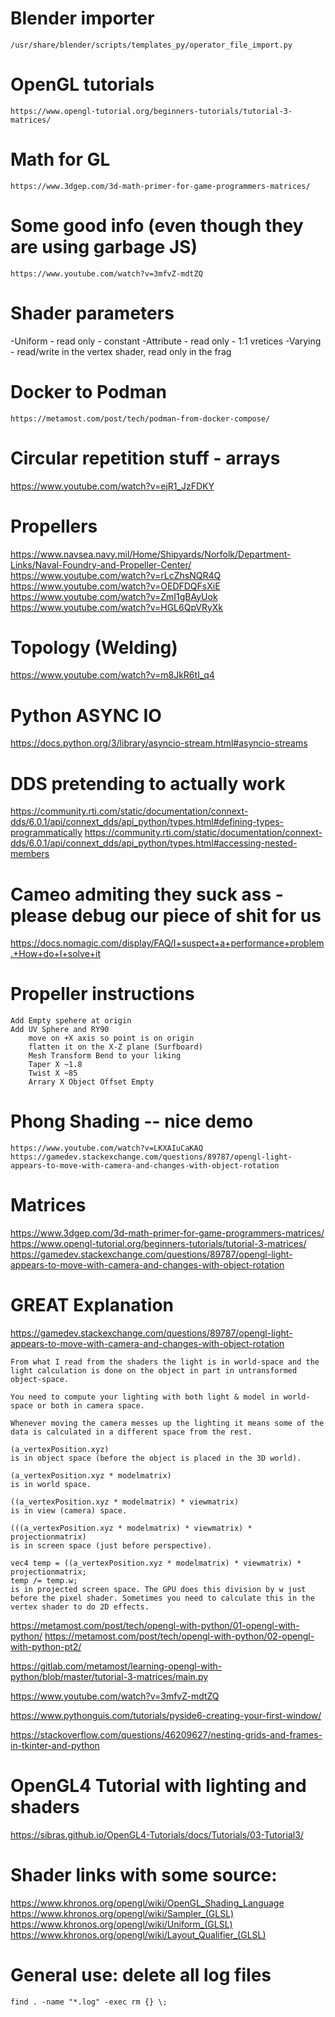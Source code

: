 
    
# Blender importer
    /usr/share/blender/scripts/templates_py/operator_file_import.py

# OpenGL tutorials
    https://www.opengl-tutorial.org/beginners-tutorials/tutorial-3-matrices/

# Math for GL
    https://www.3dgep.com/3d-math-primer-for-game-programmers-matrices/

# Some good info (even though they are using garbage JS)
    https://www.youtube.com/watch?v=3mfvZ-mdtZQ


# Shader parameters
-Uniform   - read only - constant
-Attribute - read only - 1:1 vretices
-Varying   - read/write in the vertex shader, read only in the frag



# Docker to Podman 
    https://metamost.com/post/tech/podman-from-docker-compose/


# Circular repetition stuff - arrays
https://www.youtube.com/watch?v=ejR1_JzFDKY

# Propellers
https://www.navsea.navy.mil/Home/Shipyards/Norfolk/Department-Links/Naval-Foundry-and-Propeller-Center/
https://www.youtube.com/watch?v=rLcZhsNQR4Q
https://www.youtube.com/watch?v=OEDFDQFsXiE
https://www.youtube.com/watch?v=ZmI1gBAyUok
https://www.youtube.com/watch?v=HGL6QpVRyXk

# Topology (Welding)
https://www.youtube.com/watch?v=m8JkR6tI_q4


# Python ASYNC IO
https://docs.python.org/3/library/asyncio-stream.html#asyncio-streams

# DDS pretending to actually work
https://community.rti.com/static/documentation/connext-dds/6.0.1/api/connext_dds/api_python/types.html#defining-types-programmatically
https://community.rti.com/static/documentation/connext-dds/6.0.1/api/connext_dds/api_python/types.html#accessing-nested-members

# Cameo admiting they suck ass - please debug our piece of shit for us
https://docs.nomagic.com/display/FAQ/I+suspect+a+performance+problem.+How+do+I+solve+it


# Propeller instructions
    Add Empty spehere at origin
    Add UV Sphere and RY90 
        move on +X axis so point is on origin
        flatten it on the X-Z plane (Surfboard)
        Mesh Transform Bend to your liking
        Taper X ~1.8
        Twist X ~85
        Arrary X Object Offset Empty

# Phong Shading -- nice demo
    https://www.youtube.com/watch?v=LKXAIuCaKAQ
    https://gamedev.stackexchange.com/questions/89787/opengl-light-appears-to-move-with-camera-and-changes-with-object-rotation


# Matrices
https://www.3dgep.com/3d-math-primer-for-game-programmers-matrices/
https://www.opengl-tutorial.org/beginners-tutorials/tutorial-3-matrices/
https://gamedev.stackexchange.com/questions/89787/opengl-light-appears-to-move-with-camera-and-changes-with-object-rotation

# GREAT Explanation
https://gamedev.stackexchange.com/questions/89787/opengl-light-appears-to-move-with-camera-and-changes-with-object-rotation

    From what I read from the shaders the light is in world-space and the light calculation is done on the object in part in untransformed object-space.

    You need to compute your lighting with both light & model in world-space or both in camera space.

    Whenever moving the camera messes up the lighting it means some of the data is calculated in a different space from the rest.

    (a_vertexPosition.xyz) 
    is in object space (before the object is placed in the 3D world).

    (a_vertexPosition.xyz * modelmatrix) 
    is in world space.

    ((a_vertexPosition.xyz * modelmatrix) * viewmatrix) 
    is in view (camera) space.

    (((a_vertexPosition.xyz * modelmatrix) * viewmatrix) * projectionmatrix) 
    is in screen space (just before perspective).

    vec4 temp = ((a_vertexPosition.xyz * modelmatrix) * viewmatrix) * projectionmatrix;
    temp /= temp.w; 
    is in projected screen space. The GPU does this division by w just before the pixel shader. Sometimes you need to calculate this in the vertex shader to do 2D effects.

https://metamost.com/post/tech/opengl-with-python/01-opengl-with-python/
https://metamost.com/post/tech/opengl-with-python/02-opengl-with-python-pt2/

https://gitlab.com/metamost/learning-opengl-with-python/blob/master/tutorial-3-matrices/main.py

https://www.youtube.com/watch?v=3mfvZ-mdtZQ


https://www.pythonguis.com/tutorials/pyside6-creating-your-first-window/

https://stackoverflow.com/questions/46209627/nesting-grids-and-frames-in-tkinter-and-python


# OpenGL4 Tutorial with lighting and shaders
https://sibras.github.io/OpenGL4-Tutorials/docs/Tutorials/03-Tutorial3/


# Shader links with some source:
https://www.khronos.org/opengl/wiki/OpenGL_Shading_Language
https://www.khronos.org/opengl/wiki/Sampler_(GLSL)
https://www.khronos.org/opengl/wiki/Uniform_(GLSL)
https://www.khronos.org/opengl/wiki/Layout_Qualifier_(GLSL)


# General use: delete all log files
    find . -name "*.log" -exec rm {} \;